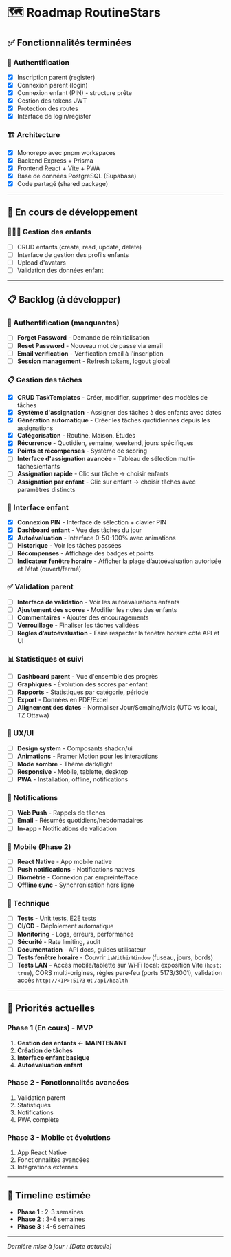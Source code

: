 # 🗺️ Roadmap RoutineStars

## ✅ Fonctionnalités terminées

### 🔐 Authentification
- [x] Inscription parent (register)
- [x] Connexion parent (login)
- [x] Connexion enfant (PIN) - structure prête
- [x] Gestion des tokens JWT
- [x] Protection des routes
- [x] Interface de login/register

### 🏗️ Architecture
- [x] Monorepo avec pnpm workspaces
- [x] Backend Express + Prisma
- [x] Frontend React + Vite + PWA
- [x] Base de données PostgreSQL (Supabase)
- [x] Code partagé (shared package)

---

## 🚧 En cours de développement

### 👨‍👩‍👧 Gestion des enfants
- [ ] CRUD enfants (create, read, update, delete)
- [ ] Interface de gestion des profils enfants
- [ ] Upload d'avatars
- [ ] Validation des données enfant

---

## 📋 Backlog (à développer)

### 🔐 Authentification (manquantes)
- [ ] **Forget Password** - Demande de réinitialisation
- [ ] **Reset Password** - Nouveau mot de passe via email
- [ ] **Email verification** - Vérification email à l'inscription
- [ ] **Session management** - Refresh tokens, logout global

### 📋 Gestion des tâches
- [x] **CRUD TaskTemplates** - Créer, modifier, supprimer des modèles de tâches
- [x] **Système d'assignation** - Assigner des tâches à des enfants avec dates
- [x] **Génération automatique** - Créer les tâches quotidiennes depuis les assignations
- [x] **Catégorisation** - Routine, Maison, Études
- [x] **Récurrence** - Quotidien, semaine, weekend, jours spécifiques
- [x] **Points et récompenses** - Système de scoring
- [ ] **Interface d'assignation avancée** - Tableau de sélection multi-tâches/enfants
- [ ] **Assignation rapide** - Clic sur tâche → choisir enfants
- [ ] **Assignation par enfant** - Clic sur enfant → choisir tâches avec paramètres distincts

### 👶 Interface enfant
- [x] **Connexion PIN** - Interface de sélection + clavier PIN
- [x] **Dashboard enfant** - Vue des tâches du jour
- [x] **Autoévaluation** - Interface 0-50-100% avec animations
- [ ] **Historique** - Voir les tâches passées
- [ ] **Récompenses** - Affichage des badges et points
 - [ ] **Indicateur fenêtre horaire** - Afficher la plage d’autoévaluation autorisée et l’état (ouvert/fermé)

### ✅ Validation parent
- [ ] **Interface de validation** - Voir les autoévaluations enfants
- [ ] **Ajustement des scores** - Modifier les notes des enfants
- [ ] **Commentaires** - Ajouter des encouragements
- [ ] **Verrouillage** - Finaliser les tâches validées
 - [ ] **Règles d’autoévaluation** - Faire respecter la fenêtre horaire côté API et UI

### 📊 Statistiques et suivi
- [ ] **Dashboard parent** - Vue d'ensemble des progrès
- [ ] **Graphiques** - Évolution des scores par enfant
- [ ] **Rapports** - Statistiques par catégorie, période
- [ ] **Export** - Données en PDF/Excel
 - [ ] **Alignement des dates** - Normaliser Jour/Semaine/Mois (UTC vs local, TZ Ottawa)

### 🎨 UX/UI
- [ ] **Design system** - Composants shadcn/ui
- [ ] **Animations** - Framer Motion pour les interactions
- [ ] **Mode sombre** - Thème dark/light
- [ ] **Responsive** - Mobile, tablette, desktop
- [ ] **PWA** - Installation, offline, notifications

### 🔔 Notifications
- [ ] **Web Push** - Rappels de tâches
- [ ] **Email** - Résumés quotidiens/hebdomadaires
- [ ] **In-app** - Notifications de validation

### 📱 Mobile (Phase 2)
- [ ] **React Native** - App mobile native
- [ ] **Push notifications** - Notifications natives
- [ ] **Biométrie** - Connexion par empreinte/face
- [ ] **Offline sync** - Synchronisation hors ligne

### 🔧 Technique
- [ ] **Tests** - Unit tests, E2E tests
- [ ] **CI/CD** - Déploiement automatique
- [ ] **Monitoring** - Logs, erreurs, performance
- [ ] **Sécurité** - Rate limiting, audit
- [ ] **Documentation** - API docs, guides utilisateur
 - [ ] **Tests fenêtre horaire** - Couvrir `isWithinWindow` (fuseau, jours, bords)
 - [ ] **Tests LAN** - Accès mobile/tablette sur Wi‑Fi local: exposition Vite (`host: true`), CORS multi-origines, règles pare‑feu (ports 5173/3001), validation accès `http://<IP>:5173` et `/api/health`

---

## 🎯 Priorités actuelles

### Phase 1 (En cours) - MVP
1. **Gestion des enfants** ← **MAINTENANT**
2. **Création de tâches** 
3. **Interface enfant basique**
4. **Autoévaluation enfant**

### Phase 2 - Fonctionnalités avancées
1. Validation parent
2. Statistiques
3. Notifications
4. PWA complète

### Phase 3 - Mobile et évolutions
1. App React Native
2. Fonctionnalités avancées
3. Intégrations externes

---

## 📅 Timeline estimée

- **Phase 1** : 2-3 semaines
- **Phase 2** : 3-4 semaines  
- **Phase 3** : 4-6 semaines

---

*Dernière mise à jour : [Date actuelle]*
